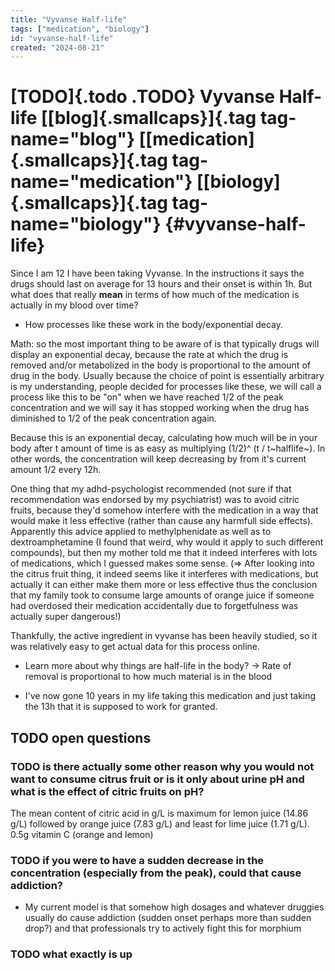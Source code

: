 ```yaml
---
title: "Vyvanse Half-life"
tags: ["medication", "biology"]
id: "vyvanse-half-life"
created: "2024-08-21"
---
```


[TODO]{.todo .TODO} Vyvanse Half-life [[blog]{.smallcaps}]{.tag tag-name="blog"} [[medication]{.smallcaps}]{.tag tag-name="medication"} [[biology]{.smallcaps}]{.tag tag-name="biology"} {#vyvanse-half-life}
========================================================================================================================================================================================

Since I am 12 I have been taking Vyvanse. In the instructions it says
the drugs should last on average for 13 hours and their onset is within
1h. But what does that really **mean** in terms of how much of the
medication is actually in my blood over time?

-   How processes like these work in the body/exponential decay.

Math: so the most important thing to be aware of is that typically drugs
will display an exponential decay, because the rate at which the drug is
removed and/or metabolized in the body is proportional to the amount of
drug in the body. Usually because the choice of point is essentially
arbitrary is my understanding, people decided for processes like these,
we will call a process like this to be \"on\" when we have reached 1/2
of the peak concentration and we will say it has stopped working when
the drug has diminished to 1/2 of the peak concentration again.

Because this is an exponential decay, calculating how much will be in
your body after t amount of time is as easy as multiplying (1/2)\^ (t /
t~halflife~). In other words, the concentration will keep decreasing by
from it\'s current amount 1/2 every 12h.

One thing that my adhd-psychologist recommended (not sure if that
recommendation was endorsed by my psychiatrist) was to avoid citric
fruits, because they\'d somehow interfere with the medication in a way
that would make it less effective (rather than cause any harmfull side
effects). Apparently this advice applied to methylphenidate as well as
to dextroamphetamine (I found that weird, why would it apply to such
different compounds), but then my mother told me that it indeed
interferes with lots of medications, which I guessed makes some sense.
(=\> After looking into the citrus fruit thing, it indeed seems like it
interferes with medications, but actually it can either make them more
or less effective thus the conclusion that my family took to consume
large amounts of orange juice if someone had overdosed their medication
accidentally due to forgetfulness was actually super dangerous!)

Thankfully, the active ingredient in vyvanse has been heavily studied,
so it was relatively easy to get actual data for this process online.

-   Learn more about why things are half-life in the body? -\> Rate of
    removal is proportional to how much material is in the blood

-   I\'ve now gone 10 years in my life taking this medication and just
    taking the 13h that it is supposed to work for granted.

TODO open questions
-------------------

### TODO is there actually some other reason why you would not want to consume citrus fruit or is it only about urine pH and what is the effect of citric fruits on pH?

The mean content of citric acid in g/L is maximum for lemon juice (14.86
g/L) followed by orange juice (7.83 g/L) and least for lime juice (1.71
g/L). 0.5g vitamin C (orange and lemon)

### TODO if you were to have a sudden decrease in the concentration (especially from the peak), could that cause addiction?

-   My current model is that somehow high dosages and whatever druggies
    usually do cause addiction (sudden onset perhaps more than sudden
    drop?) and that professionals try to actively fight this for
    morphium

### TODO what exactly is up
